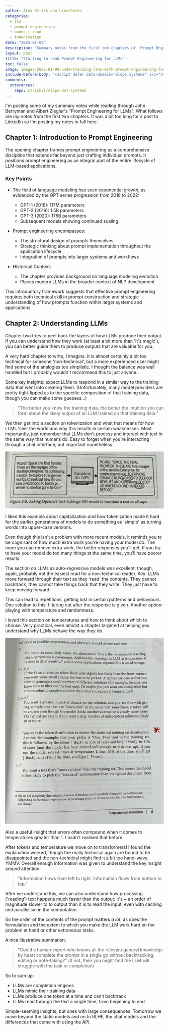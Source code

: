 ```yaml
---
author: Alex Strick van Linschoten
categories:
  - llm
  - prompt-engineering
  - books-i-read
  - tokenisation
date: "2025-01-09"
description: "Summary notes from the first two chapters of 'Prompt Engineering for LLMs'."
layout: post
title: "Starting to read Prompt Engineering for LLMs"
toc: false
image: images/2025-01-09-understanding-llms-with-prompt-engineering-for-llms/first.png
include-before-body: '<script defer data-domain="mlops.systems" src="https://plausible.io/js/script.js"></script>'
comments:
  utterances:
    repo: strickvl/mlops-dot-systems
---
```


I'm posting some of my summary notes while reading through John Berryman and Albert Ziegler's "Prompt Engineering for LLMs". What follows are my notes from the first two chapters. It was a bit too long for a post to LinkedIn so I'm posting my notes in full here.

## Chapter 1: Introduction to Prompt Engineering

The opening chapter frames prompt engineering as a comprehensive discipline that extends far beyond just crafting individual prompts. It positions prompt engineering as an integral part of the entire lifecycle of LLM-based applications.

### Key Points

* The field of language modeling has seen exponential growth, as evidenced by the GPT series progression from 2018 to 2022:
  - GPT-1 (2018): 117M parameters
  - GPT-2 (2019): 1.5B parameters
  - GPT-3 (2020): 175B parameters
  - Subsequent models showing continued scaling

* Prompt engineering encompasses:
  - The structural design of prompts themselves
  - Strategic thinking about prompt implementation throughout the application lifecycle
  - Integration of prompts into larger systems and workflows

* Historical Context:
  - The chapter provides background on language modeling evolution
  - Places modern LLMs in the broader context of NLP development

This introductory framework suggests that effective prompt engineering requires both technical skill in prompt construction and strategic understanding of how prompts function within larger systems and applications.

## Chapter 2: Understanding LLMs
Chapter two tries to peel back the layers of how LLMs produce their output. If you can understand how they work (at least a bit more than 'it's magic'), you can better guide them to produce outputs that are valuable for you.

A very hard chapter to write, I imagine. It is almost certainly a bit too technical for someone 'non-technical', but a more experienced user might find some of the analogies too simplistic. I thought the balance was well handled but I probably wouldn't recommend this to just anyone..

Some key insights: expect LLMs to respond in a similar way to the training data that went into creating them. (Unfortunately, many model providers are pretty tight-lipped as to the specific composition of that training data, though you can make some guesses...)

> "The better you know the training data, the better the intuition you can form about the likely output of an LLM trained on that training data."

We then get into a section on tokenization and what that means for how LLMs 'see' the world and why this results in certain weaknesses. Most importantly, just remember that LLMs don't process and interact with text in the same way that humans do. Easy to forget when you're interacting through a chat interface, but important nonetheless.

![](images/2025-01-09-understanding-llms-with-prompt-engineering-for-llms/first.png)

I liked this example about capitalization and how tokenization made it hard for the earlier generations of models to do something as 'simple' as turning words into upper-case versions. 

Even though this isn't a problem with more recent models, it reminds you to be cognisant of how much extra work you're having your model do. The more you can remove extra work, the better responses you'll get. If you try to have your model do too many things at the same time, you'll have poorer results.

The section on LLMs as auto-regressive models was excellent, though, again, probably not the easiest read for a non-technical reader. Key: LLMs move forward through their text as they 'read' the contents. They cannot backtrack, they cannot take things back that they write. They just have to keep moving forward.

This can lead to repetitions, getting lost in certain patterns and behaviours. One solution to this: filtering out after the response is given. Another option: playing with temperature and randomness.

I loved this section on temperatures and how to think about which to choose. Very practical, even amidst a chapter targeted at helping you understand why LLMs behave the way they do.

![](images/2025-01-09-understanding-llms-with-prompt-engineering-for-llms/second.png)

Also a useful insight that errors often compound when it comes to temperatures greater than 1. I hadn't realised that before.

After tokens and temperature we move on to transformers! I found the explanation worked, though the really technical again are bound to be disappointed and the non-technical might find it a bit too hand-wavy. YMMV. Overall enough information was given to understand the key insight around attention:

> "Information flows from left to right. Information flows from bottom to top."

After we understand this, we can also understand how processing ('reading') text happens much faster than the output: it's ~ an order of magnitude slower to to output than it is to read the input, even with caching and parallelism in the computation.

So the order of the contents of the prompt matters *a lot*, as does the formulation and the extent to which you make the LLM work hard on the problem at hand or other extraneous tasks.

A nice illustrative summation:

> "Could a human expert who knows all the relevant general knowledge by heart complete the prompt in a single go without backtracking, editing or note-taking?" (if not, then you might find the LLM will struggle with the task or completion)

So to sum up:

- LLMs are completion engines
- LLMs mimic their training data
- LLMs produce one token at a time and can't backtrack
- LLMs read through the text a single time, from beginning to end

Simple-seeming insights, but ones with large consequences. Tomorrow we move beyond the static models and on to RLHF, the chat models and the differences that come with using the API.
